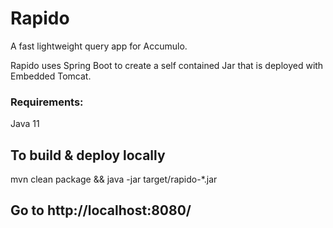 # Rapido

A fast lightweight query app for Accumulo.

Rapido uses Spring Boot to create a self contained Jar that is deployed with Embedded Tomcat.

### Requirements:
Java 11

## To build & deploy locally

mvn clean package && java -jar target/rapido-*.jar

## Go to http://localhost:8080/
